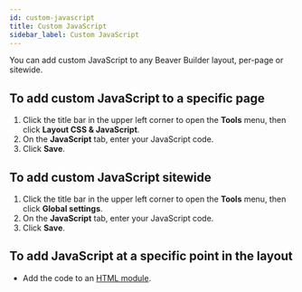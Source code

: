 ```yaml
---
id: custom-javascript
title: Custom JavaScript
sidebar_label: Custom JavaScript
---
```


You can add custom JavaScript to any Beaver Builder layout, per-page or
sitewide.

## To add custom JavaScript to a specific page

1. Click the title bar in the upper left corner to open the **Tools** menu, then click **Layout CSS & JavaScript**.
2. On the **JavaScript** tab, enter your JavaScript code.
3. Click **Save**.

## To add custom JavaScript sitewide

1. Click the title bar in the upper left corner to open the **Tools** menu, then click **Global settings**.
2. On the **JavaScript** tab, enter your JavaScript code.
3. Click **Save**.

## To add JavaScript at a specific point in the layout

* Add the code to an [HTML module](/beaver-builder/layouts/modules/html.md).
